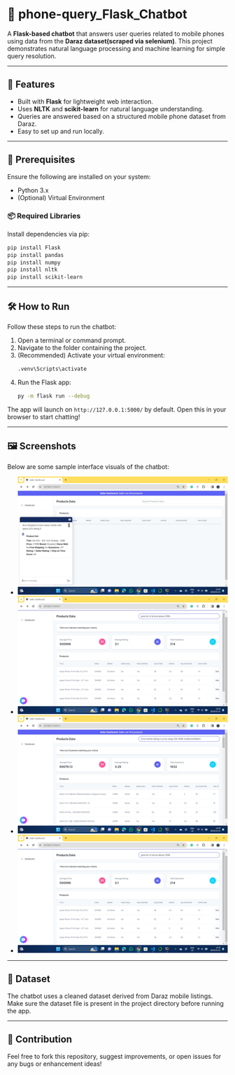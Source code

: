 # 📱 phone-query_Flask_Chatbot

A **Flask-based chatbot** that answers user queries related to mobile phones using data from the **Daraz dataset(scraped via selenium)**. This project demonstrates natural language processing and machine learning for simple query resolution.

---

## 🚀 Features
- Built with **Flask** for lightweight web interaction.
- Uses **NLTK** and **scikit-learn** for natural language understanding.
- Queries are answered based on a structured mobile phone dataset from Daraz.
- Easy to set up and run locally.

---

## 🧰 Prerequisites

Ensure the following are installed on your system:

- Python 3.x  
- (Optional) Virtual Environment

### 📦 Required Libraries

Install dependencies via pip:

```bash
pip install Flask
pip install pandas
pip install numpy
pip install nltk
pip install scikit-learn
```

---

## 🛠️ How to Run

Follow these steps to run the chatbot:

1. Open a terminal or command prompt.
2. Navigate to the folder containing the project.
3. (Recommended) Activate your virtual environment:
   ```bash
   .venv\Scripts\activate
   ```
4. Run the Flask app:
   ```bash
   py -m flask run --debug
   ```

The app will launch on `http://127.0.0.1:5000/` by default. Open this in your browser to start chatting!

---

## 🖼️ Screenshots

Below are some sample interface visuals of the chatbot:

- ![Screenshot 1](img1.jpeg)
- ![Screenshot 2](img2.jpeg)
- ![Screenshot 3](img3.jpeg)
- ![Screenshot 4](img4.jpeg)

---

## 📂 Dataset

The chatbot uses a cleaned dataset derived from Daraz mobile listings. Make sure the dataset file is present in the project directory before running the app.

---

## 🤝 Contribution

Feel free to fork this repository, suggest improvements, or open issues for any bugs or enhancement ideas!
